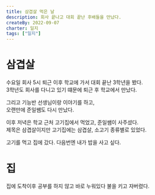 ```yaml
---
title: 삼겹살 먹은 날
description: 회사 끝나고 대회 끝난 후배들을 만났다.
createBy: 2022-09-07
charter: 일지
tags: ["일지"]
---
```


# 삼겹살

수요일 회사 5시 퇴근 이후 학교에 가서 대회 끝난 3학년을 봤다.  
3학년도 회사를 다니고 있기 떄문에 퇴근 후 학교에서 만났다.

그리고 기능반 선생님이랑 이야기를 하고,  
오랜만에 준일쌤도 다시 만났다.

이후 저녁은 학교 근처 고기집에서 먹었고, 준일쌤이 사주셨다.  
제목은 삼겹살이지만 고기집에는 삼겹살, 소고기 종류별로 있었다.

고기를 먹고 집에 갔다. 다음번엔 내가 밥을 사고 싶다.

# 집

집에 도착이후 공부를 하지 않고 바로 누워있다 불을 키고 자버렸다.
